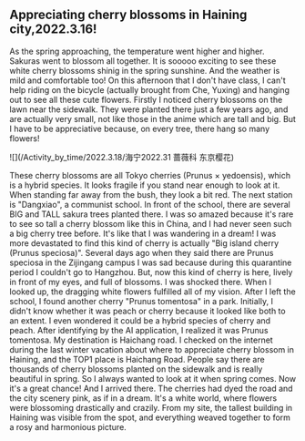 ## Appreciating cherry blossoms in Haining city,2022.3.16!


  As the spring approaching, the temperature went higher and higher. Sakuras went to blossom all together.
  It is sooooo exciting to see these white cherry blossoms shinig in the spring sunshine. And the weather is mild and comfortable too! 
  On this afternoon that I don't have class, I can't help riding on the bicycle (actually brought from Che, Yuxing) and hanging out to see all these cute flowers.
  Firstly I noticed cherry blossoms on the lawn near the sidewalk. They were planted there just a few years ago, and are actually very small, not like those in the anime which are tall and big. 
  But I have to be appreciative because, on every tree, there hang so many flowers! 
  
  ![](/Activity_by_time/2022.3.18/海宁2022.31 蔷薇科 东京樱花)
  
  These cherry blossoms are all Tokyo cherries (Prunus × yedoensis), which is a hybrid species. It looks fragile if you stand near enough to look at it. When standing far away from the bush, they look a bit red.
  The next station is "Dangxiao", a communist school. In front of the school, there are several BIG and TALL sakura trees planted there. I was so amazed because it's rare to see so tall a cherry blossom like this in China, and I had never seen such a big cherry tree before. 
  It's like that I was wandering in a dream! I was more devastated to find this kind of cherry is actually "Big island cherry (Prunus speciosa)". 
  Several days ago when they said there are Prunus speciosa in the Zijingang campus I was sad because during this quarantine period I couldn't go to Hangzhou. But, now this kind of cherry is here, lively in front of my eyes, and full of blossoms. I was shocked there.
  When I looked up, the dragging white flowers fulfilled all of my vision.
  After I left the school, I found another cherry "Prunus tomentosa" in a park. Initially, I didn't know whether it was peach or cherry because it looked like both to an extent. 
  I even wondered it could be a hybrid species of cherry and peach. After identifying by the AI application, I realized it was Prunus tomentosa. 
  My destination is Haichang road. I checked on the internet during the last winter vacation about where to appreciate cherry blossom in Haining, and the TOP1 place is Haichang Road. People say there are thousands of cherry blossoms planted on the sidewalk and is really beautiful in spring. So I always wanted to look at it when spring comes. Now it's a great chance!
  And I arrived there. 
  The cherries had dyed the road and the city scenery pink, as if in a dream. It's a white world, where flowers were blossoming drastically and crazily. From my site, the tallest building in Haining was visible from the spot, and everything weaved together to form a rosy and harmonious picture.

